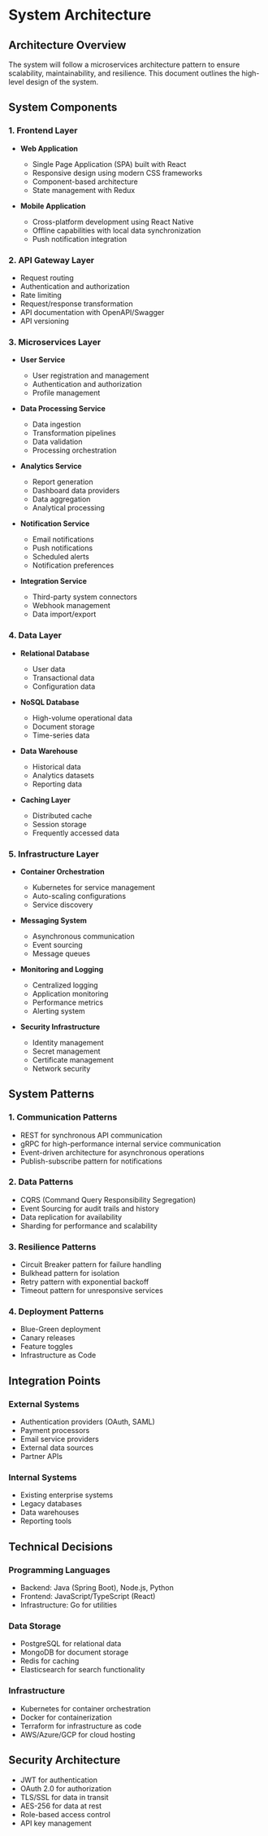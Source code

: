 # System Architecture

## Architecture Overview

The system will follow a microservices architecture pattern to ensure scalability, maintainability, and resilience. This document outlines the high-level design of the system.

## System Components

### 1. Frontend Layer
- **Web Application**
  - Single Page Application (SPA) built with React
  - Responsive design using modern CSS frameworks
  - Component-based architecture
  - State management with Redux
  
- **Mobile Application**
  - Cross-platform development using React Native
  - Offline capabilities with local data synchronization
  - Push notification integration

### 2. API Gateway Layer
- Request routing
- Authentication and authorization
- Rate limiting
- Request/response transformation
- API documentation with OpenAPI/Swagger
- API versioning

### 3. Microservices Layer
- **User Service**
  - User registration and management
  - Authentication and authorization
  - Profile management
  
- **Data Processing Service**
  - Data ingestion
  - Transformation pipelines
  - Data validation
  - Processing orchestration
  
- **Analytics Service**
  - Report generation
  - Dashboard data providers
  - Data aggregation
  - Analytical processing
  
- **Notification Service**
  - Email notifications
  - Push notifications
  - Scheduled alerts
  - Notification preferences
  
- **Integration Service**
  - Third-party system connectors
  - Webhook management
  - Data import/export

### 4. Data Layer
- **Relational Database**
  - User data
  - Transactional data
  - Configuration data
  
- **NoSQL Database**
  - High-volume operational data
  - Document storage
  - Time-series data
  
- **Data Warehouse**
  - Historical data
  - Analytics datasets
  - Reporting data
  
- **Caching Layer**
  - Distributed cache
  - Session storage
  - Frequently accessed data

### 5. Infrastructure Layer
- **Container Orchestration**
  - Kubernetes for service management
  - Auto-scaling configurations
  - Service discovery
  
- **Messaging System**
  - Asynchronous communication
  - Event sourcing
  - Message queues
  
- **Monitoring and Logging**
  - Centralized logging
  - Application monitoring
  - Performance metrics
  - Alerting system
  
- **Security Infrastructure**
  - Identity management
  - Secret management
  - Certificate management
  - Network security

## System Patterns

### 1. Communication Patterns
- REST for synchronous API communication
- gRPC for high-performance internal service communication
- Event-driven architecture for asynchronous operations
- Publish-subscribe pattern for notifications

### 2. Data Patterns
- CQRS (Command Query Responsibility Segregation)
- Event Sourcing for audit trails and history
- Data replication for availability
- Sharding for performance and scalability

### 3. Resilience Patterns
- Circuit Breaker pattern for failure handling
- Bulkhead pattern for isolation
- Retry pattern with exponential backoff
- Timeout pattern for unresponsive services

### 4. Deployment Patterns
- Blue-Green deployment
- Canary releases
- Feature toggles
- Infrastructure as Code

## Integration Points

### External Systems
- Authentication providers (OAuth, SAML)
- Payment processors
- Email service providers
- External data sources
- Partner APIs

### Internal Systems
- Existing enterprise systems
- Legacy databases
- Data warehouses
- Reporting tools

## Technical Decisions

### Programming Languages
- Backend: Java (Spring Boot), Node.js, Python
- Frontend: JavaScript/TypeScript (React)
- Infrastructure: Go for utilities

### Data Storage
- PostgreSQL for relational data
- MongoDB for document storage
- Redis for caching
- Elasticsearch for search functionality

### Infrastructure
- Kubernetes for container orchestration
- Docker for containerization
- Terraform for infrastructure as code
- AWS/Azure/GCP for cloud hosting

## Security Architecture
- JWT for authentication
- OAuth 2.0 for authorization
- TLS/SSL for data in transit
- AES-256 for data at rest
- Role-based access control
- API key management
